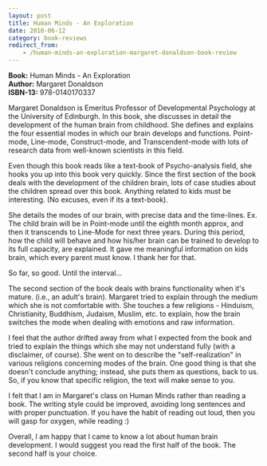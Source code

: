 ```yaml
---
layout: post
title: Human Minds - An Exploration
date: 2010-06-12
category: book-reviews
redirect_from:
    - /human-minds-an-exploration-margaret-donaldson-book-review
---
```


**Book:** Human Minds - An Exploration  
**Author:** Margaret Donaldson  
**ISBN-13:** 978-0140170337

Margaret Donaldson is Emeritus Professor of Developmental Psychology at the University of Edinburgh. In this book, she discusses in detail the development of the human brain from childhood. She defines and explains the four essential modes in which our brain develops and functions. Point-mode, Line-mode, Construct-mode, and Transcendent-mode with lots of research data from well-known scientists in this field.  

Even though this book reads like a text-book of Psycho-analysis field, she hooks you up into this book very quickly. Since the first section of the book deals with the development of the children brain, lots of case studies about the children spread over this book. Anything related to kids must be interesting. (No excuses, even if its a text-book).  

She details the modes of our brain, with precise data and the time-lines. Ex. The child brain will be in Point-mode until the eighth month approx, and then it transcends to Line-Mode for next three years. During this period, how the child will behave and how his/her brain can be trained to develop to its full capacity, are explained. It gave me meaningful information on kids brain, which every parent must know. I thank her for that.  

So far, so good. Until the interval...  

The second section of the book deals with brains functionality when it's mature. (i.e., an adult's brain). Margaret tried to explain through the medium which she is not comfortable with. She touches a few religions - Hinduism, Christianity, Buddhism, Judaism, Muslim, etc. to explain, how the brain switches the mode when dealing with emotions and raw information.  

I feel that the author drifted away from what I expected from the book and tried to explain the things which she may not understand fully (with a disclaimer, of course). She went on to describe the "self-realization" in various religions concerning modes of the brain. One good thing is that she doesn't conclude anything; instead, she puts them as questions, back to us. So, if you know that specific religion, the text will make sense to you.  

I felt that I am in Margaret's class on Human Minds rather than reading a book. The writing style could be improved, avoiding long sentences and with proper punctuation. If you have the habit of reading out loud, then you will gasp for oxygen, while reading :)  

Overall, I am happy that I came to know a lot about human brain development. I would suggest you read the first half of the book. The second half is your choice.  

